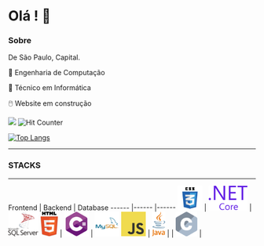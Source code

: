 # Olá ! :vulcan_salute:



### Sobre

De São Paulo, Capital.

:medal_sports: Engenharia de Computação

:medal_sports: Técnico em Informática

:computer_mouse: Website em construção


![](https://komarev.com/ghpvc/?username=vitor-brs) ![Hit Counter](https://visitor-badge.laobi.icu/badge?page_id=vitor-brs.vitor-brs)


[![Top Langs](https://github-readme-stats.vercel.app/api/top-langs/?username=vitor-brs&layout=compact)](https://github.com/vitor-brs/github-readme-stats)

<hr>

### STACKS

<hr>
Frontend | Backend | Database 
------   |------   |------    
<img height="50" src="css3.svg"> | <img height="50" src="dot-net-core-7.svg"> | <img height="50" src="microsoft-sql-server-seeklogo.com.svg"> 
<img height="50" src="html5.svg"> | <img height="50" src="c--4.svg"> | <img height="50" src="mysql-5.svg"> 
<img height="50" src="logo-javascript.svg"> | <img height="50" src="java-4.svg"> | 
 | <img height="50" src="c-2975.svg"> |
   
